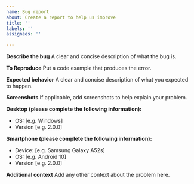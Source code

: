 ```yaml
---
name: Bug report
about: Create a report to help us improve
title: ''
labels: ''
assignees: ''

---
```


**Describe the bug**
A clear and concise description of what the bug is.

**To Reproduce**
Put a code example that produces the error.

**Expected behavior**
A clear and concise description of what you expected to happen.

**Screenshots**
If applicable, add screenshots to help explain your problem.

**Desktop (please complete the following information):**
 - OS: [e.g. Windows]
 - Version [e.g. 2.0.0]

**Smartphone (please complete the following information):**
 - Device: [e.g. Samsung Galaxy A52s]
 - OS: [e.g. Android 10]
 - Version [e.g. 2.0.0]

**Additional context**
Add any other context about the problem here.
